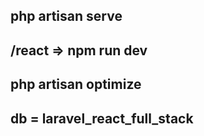 ## php artisan serve
## /react => npm run dev
## php artisan optimize
## db = laravel_react_full_stack
